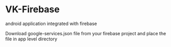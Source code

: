 # VK-Firebase
android application integrated with firebase

Download google-services.json file from your firebase project and place the file in app level directory 
